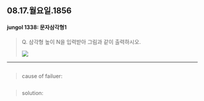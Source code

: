 ## 08.17.월요일.1856

#### jungol 1338: 문자삼각형1

> Q. 삼각형 높이 N을 입력받아 그림과 같이 출력하시오.
>
> ![](http://jungol.co.kr/data/editor/1512/e3050b66a1b29a01767400d7560a4131_1449726717_0591.png)

--------

```python

```

> cause of failuer:



```pyhton

```

> solution: 